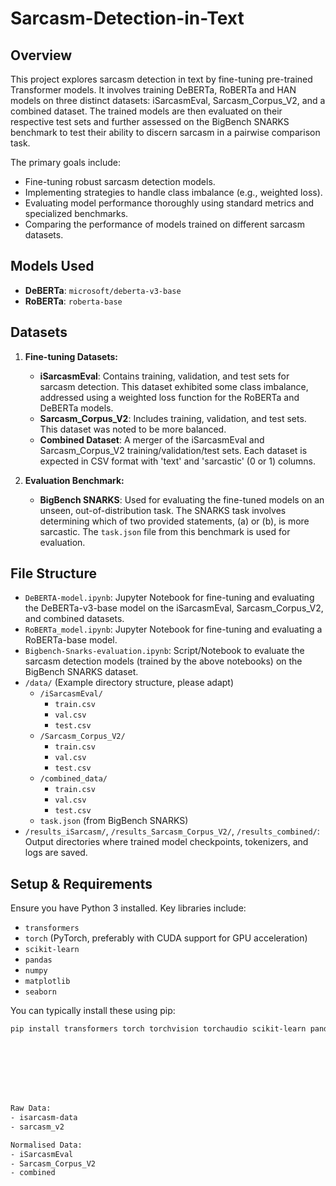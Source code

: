 # Sarcasm-Detection-in-Text
## Overview

This project explores sarcasm detection in text by fine-tuning pre-trained Transformer models. It involves training DeBERTa, RoBERTa and HAN models on three distinct datasets: iSarcasmEval, Sarcasm_Corpus_V2, and a combined dataset. The trained models are then evaluated on their respective test sets and further assessed on the BigBench SNARKS benchmark to test their ability to discern sarcasm in a pairwise comparison task.

The primary goals include:
* Fine-tuning robust sarcasm detection models.
* Implementing strategies to handle class imbalance (e.g., weighted loss).
* Evaluating model performance thoroughly using standard metrics and specialized benchmarks.
* Comparing the performance of models trained on different sarcasm datasets.

## Models Used

* **DeBERTa**: `microsoft/deberta-v3-base`
* **RoBERTa**: `roberta-base`

## Datasets

1.  **Fine-tuning Datasets:**
    * **iSarcasmEval**: Contains training, validation, and test sets for sarcasm detection. This dataset exhibited some class imbalance, addressed using a weighted loss function for the RoBERTa and DeBERTa models.
    * **Sarcasm\_Corpus\_V2**: Includes training, validation, and test sets. This dataset was noted to be more balanced.
    * **Combined Dataset**: A merger of the iSarcasmEval and Sarcasm\_Corpus\_V2 training/validation/test sets.
    Each dataset is expected in CSV format with 'text' and 'sarcastic' (0 or 1) columns.

2.  **Evaluation Benchmark:**
    * **BigBench SNARKS**: Used for evaluating the fine-tuned models on an unseen, out-of-distribution task. The SNARKS task involves determining which of two provided statements, (a) or (b), is more sarcastic. The `task.json` file from this benchmark is used for evaluation.

## File Structure

* `DeBERTA-model.ipynb`: Jupyter Notebook for fine-tuning and evaluating the DeBERTa-v3-base model on the iSarcasmEval, Sarcasm_Corpus_V2, and combined datasets.
* `RoBERTa_model.ipynb`: Jupyter Notebook for fine-tuning and evaluating a RoBERTa-base model.
* `Bigbench-Snarks-evaluation.ipynb`: Script/Notebook to evaluate the sarcasm detection models (trained by the above notebooks) on the BigBench SNARKS dataset.
* `/data/` (Example directory structure, please adapt)
    * `/iSarcasmEval/`
        * `train.csv`
        * `val.csv`
        * `test.csv`
    * `/Sarcasm_Corpus_V2/`
        * `train.csv`
        * `val.csv`
        * `test.csv`
    * `/combined_data/`
        * `train.csv`
        * `val.csv`
        * `test.csv`
    * `task.json` (from BigBench SNARKS)
* `/results_iSarcasm/`, `/results_Sarcasm_Corpus_V2/`, `/results_combined/`: Output directories where trained model checkpoints, tokenizers, and logs are saved.

## Setup & Requirements

Ensure you have Python 3 installed. Key libraries include:

* `transformers`
* `torch` (PyTorch, preferably with CUDA support for GPU acceleration)
* `scikit-learn`
* `pandas`
* `numpy`
* `matplotlib`
* `seaborn`

You can typically install these using pip:
```bash
pip install transformers torch torchvision torchaudio scikit-learn pandas numpy matplotlib seabornv








Raw Data:
- isarcasm-data
- sarcasm_v2

Normalised Data:
- iSarcasmEval
- Sarcasm_Corpus_V2
- combined
